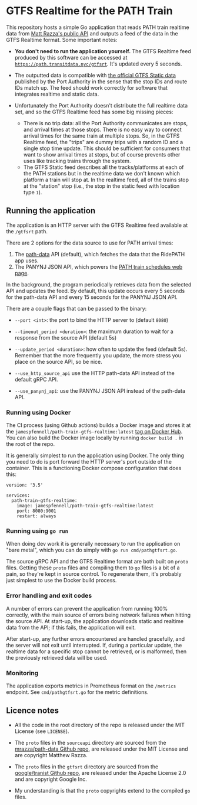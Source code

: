 # GTFS Realtime for the PATH Train

This repository hosts a simple Go application
that reads PATH train realtime data from [Matt Razza's public API](https://github.com/mrazza/path-data)
and outputs a feed of the data in the GTFS Realtime format.
Some important notes:

- **You don't need to run the application yourself.**
    The GTFS Realtime feed produced by this software can be accessed at
    [`https://path.transitdata.nyc/gtfsrt`](https://path.transitdata.nyc/gtfsrt).
    It's updated every 5 seconds.

- The outputted data is compatible with [the official GTFS Static data](https://old.panynj.gov/path/developers.html)
    published by the Port Authority
    in the sense that the stop IDs and route IDs match up.
    The feed should work correctly for software that integrates realtime and static data.

- Unfortunately the Port Authority doesn't distribute the full realtime data set, and so the GTFS
  Realtime feed has some big missing pieces:
  - There is no trip data: all the Port Authority communicates are stops, and arrival times at those stops.
    There is no easy way to connect arrival times for the same train at multiple stops.
    So, in the GTFS Realtime feed, the "trips" are dummy trips with a random ID and a single
    stop time update. This should be sufficient for consumers that want to show arrival times at stops,
    but of course prevents other uses like tracking trains through the system.
  - The GTFS Static feed describes all the tracks/platforms at each of the PATH stations
    but in the realtime data we don't known which platform a train will stop at.
    In the realtime feed, all of the trains stop at the "station" stop (i.e., the stop in the static
    feed with location type `1`).


## Running the application

The application is an HTTP server with the
    GTFS Realtime feed available at the `/gtfsrt` path.
    
There are 2 options for the data source to use for PATH arrival times:
1. The [path-data](https://github.com/mrazza/path-data) API (default), which fetches the data that the RidePATH app uses.
2. The PANYNJ JSON API, which powers the [PATH train schedules web page](https://www.panynj.gov/path/en/index.html).

In the background, the program periodically retrieves data from the selected API
    and updates the feed.
By default, this update occurs every 5 seconds for the path-data API and every 15 seconds for the PANYNJ JSON API.

There are a couple flags that can be passed to the binary:

- `--port <int>`: the port to bind the HTTP server to (default `8080`)

- `--timeout_period <duration>`:
        the maximum duration to wait for a response from the source API (default 5s)

- `--update_period <duration>`:
        how often to update the feed (default 5s).
    Remember that the more frequently you update, the more stress you place
    on the source API, so be nice.

- `--use_http_source_api`
    use the HTTP path-data API instead of the default gRPC API.

- `--use_panynj_api`:
    use the PANYNJ JSON API instead of the path-data API.

### Running using Docker

The CI process (using Github actions) builds a Docker image and stores it
at the `jamespfennell/path-train-gtfs-realtime:latest`
[tag on Docker Hub](https://hub.docker.com/repository/docker/jamespfennell/path-train-gtfs-realtime).
You can also build the Docker image locally by running `docker build .` in the
root of the repo.

It is generally simplest to run the application using Docker.
The only thing you need to do is port forward the HTTP server's port outside of the container.
This is a functioning Docker compose configuration that does this:
```
version: '3.5'

services:
  path-train-gtfs-realtime:
    image: jamespfennell/path-train-gtfs-realtime:latest
    port: 8080:9001
    restart: always
```

### Running using `go run`

When doing dev work it is generally necessary to run the application on "bare metal",
which you can do simply with  `go run cmd/pathgtfsrt.go`.

The source gRPC API and the GTFS Realtime format are both built
on `proto` files.
Getting these `proto` files and compiling them to `go` files
is a bit of a pain, so they're kept in source control.
To regenerate them, it's probably just simplest to use the Docker build process.

### Error handling and exit codes

A number of errors can prevent the application from running 100% correctly,
    with the main source of errors being network failures when hitting the source API.
At start-up, the application downloads static and realtime data from the API;
    if this fails, the application will exit.

After start-up, any further errors encountered are handled gracefully,
    and the server will not exit until interrupted.
If, during a particular update, the realtime data for a specific stop cannot be retrieved, or is malformed,
then the previously retrieved data will be used.

### Monitoring

The application exports metrics in Prometheus format on the `/metrics` endpoint.
See `cmd/pathgtfsrt.go` for the metric definitions.

## Licence notes

- All the code in the root directory of the repo is
released under the MIT License (see `LICENSE`).

- The `proto` files in the `sourceapi` directory are sourced from the
[mrazza/path-data Github repo](https://github.com/mrazza/path-data),
are released under the MIT License and are copyright Matthew Razza.

- The `proto` files in the `gtfsrt` directory are sourced from the
[google/tranist Github repo](https://github.com/google/transit),
are released under the Apache License 2.0 and are copyright Google Inc.

- My understanding is that the `proto` copyrights extend
to the compiled `go` files.
